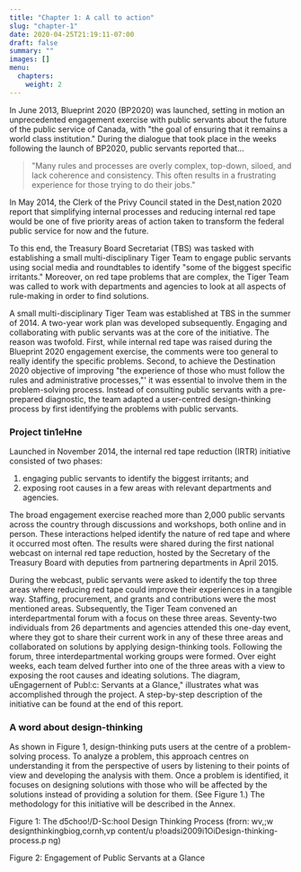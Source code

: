 ```yaml
---
title: "Chapter 1: A call to action"
slug: "chapter-1"
date: 2020-04-25T21:19:11-07:00
draft: false
summary: ""
images: []
menu:
  chapters:
    weight: 2
---
```


In June 2013, Blueprint 2020 (BP2020) was launched, setting in motion an unprecedented engagement exercise with public servants about the future of the public service of Canada, with "the goal of ensuring that it remains a world class institution." During the dialogue that took place in the weeks following the launch of BP2020, public servants reported that...

> "Many rules and processes are overly complex, top-down, siloed, and lack coherence and consistency. This often results in a frustrating experience for those trying to do their jobs."

In May 2014, the Clerk of the Privy Council stated in the Dest,nation 2020 report that simplifying internal processes and reducing internal red tape would be one of five priority areas of action taken to transform the federal public service for now and the future.

To this end, the Treasury Board Secretariat (TBS) was tasked with establishing a small multi-disciplinary Tiger Team to engage public servants using social media and roundtables to identify "some of the biggest specific irritants." Moreover, on red tape problems that are complex, the Tiger Team was called to work with departments and agencies to look at all aspects of rule-making in order to find solutions.

A small multi-disciplinary Tiger Team was established at TBS in the summer of 2014. A two-year work plan was developed subsequently. Engaging and collaborating with public servants was at the core of the initiative. The reason was twofold. First, while internal red tape was raised during the Blueprint 2020 engagement exercise, the comments were too general to really identify the specific problems. Second, to achieve the Destination 2020 objective of improving "the experience of those who must follow the rules and administrative processes,"' it was essential to involve them in the problem-solving process. Instead of consulting public servants with a pre-prepared diagnostic, the team adapted a user-centred design-thinking process by first identifying the problems with public servants.

### Project tin1eHne

Launched in November 2014, the internal red tape reduction (IRTR) initiative consisted of two phases:

1. engaging public servants to identify the biggest irritants; and 
2. exposing root causes in a few areas with relevant departments and agencies. 

The broad engagement exercise reached more than 2,000 public servants across the country through discussions and workshops, both online and in person. These interactions helped identify the nature of red tape and where it occurred most often. The results were shared during the first national webcast on internal red tape reduction, hosted by the Secretary of the Treasury Board with deputies from partnering departments in April 2015.

During the webcast, public servants were asked to identify the top three areas where reducing red tape could improve their experiences in a tangible way. Staffing, procurement, and grants and contributions were the most mentioned areas. Subsequently, the Tiger Team convened an interdepartmental forum with a focus on these three areas. Seventy-two individuals from 26 departments and agencies attended this one-day event, where they got to share their current work in any of these three areas and collaborated on solutions by applying design-thinking tools. Following the forum, three interdepartmental working groups were formed. Over eight weeks, each team delved further into one of
the three areas with a view to exposing the root causes and ideating  solutions.  The  diagram,  uEngagernent of Publ:c: Servants at a Glance," illustrates what was accomplished through the project. A step-by-step description of the initiative can be found at the end of this report.

### A word about design-thinking

As shown in Figure 1, design-thinking puts users at the centre of a problem-solving process. To analyze a problem, this approach centres on understanding it from the perspective of users by listening to their points of view and developing the analysis with them. Once a problem is identified, it focuses on designing solutions with those who will be affected by the solutions instead of providing a solution for them. (See Figure 1.) The methodology for this initiative will be described in the Annex.

Figure 1: The d5choo!/D-Sc:hool Design Thinking Process (frorn: wv,;w designthinkingbiog,cornh,vp­
content/u p!oadsi2009i1OiDesign-thinking-process.p ng)

Figure 2: Engagement of Public Servants at a Glance
